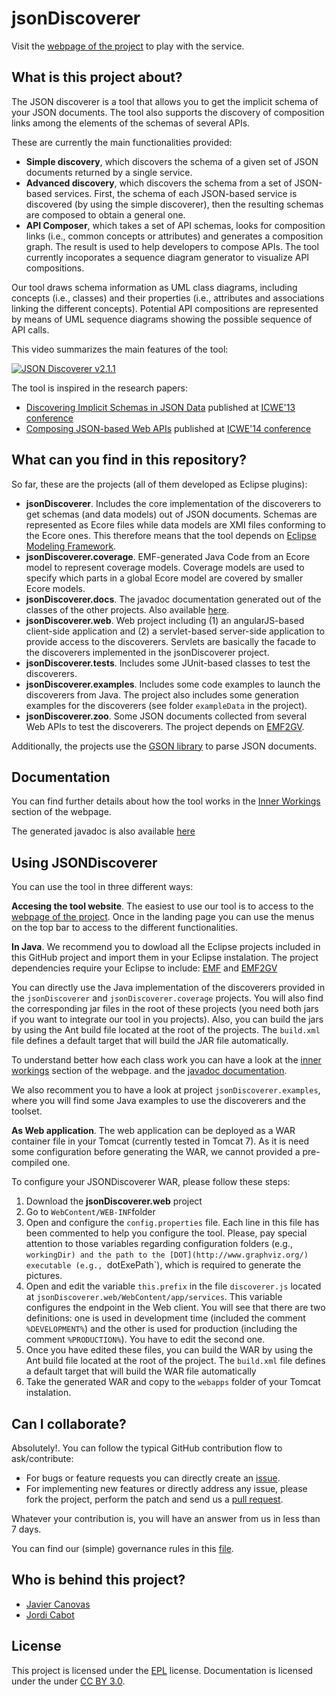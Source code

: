 jsonDiscoverer
===============

Visit the [webpage of the project](http://som-research.uoc.edu/tools/jsonDiscoverer) to play with the service.

What is this project about?
---------------------------

The JSON discoverer is a tool that allows you to get the implicit schema of your JSON documents. The tool also supports the discovery of composition links among the elements of the schemas of several APIs.

These are currently the main functionalities provided:

* **Simple discovery**, which discovers the schema of a given set of JSON documents returned by a single service.
* **Advanced discovery**, which discovers the schema from a set of JSON-based services. First, the schema of each JSON-based service is discovered (by using the simple discoverer), then the resulting schemas are composed to obtain a general one.
* **API Composer**, which takes a set of API schemas, looks for composition links (i.e., common concepts or attributes) and generates a composition graph. The result is used to help developers to compose APIs. The tool currently incoporates a sequence diagram generator to visualize API compositions.

Our tool draws schema information as UML class diagrams, including concepts (i.e., classes) and their properties (i.e., attributes and associations linking the different concepts). Potential API compositions are represented by means of UML sequence diagrams showing the possible sequence of API calls.

This video summarizes the main features of the tool:

[![JSON Discoverer v2.1.1](http://img.youtube.com/vi/0705qZ-GD40/0.jpg)](http://www.youtube.com/watch?v=0705qZ-GD40)

The tool is inspired in the research papers:

 - [Discovering Implicit Schemas in JSON Data](https://www.researchgate.net/publication/262317804_Discovering_implicit_schemas_in_JSON_data?ev=prf_pub) published at [ICWE'13 conference](http://icwe2013.webengineering.org/)
 - [Composing JSON-based Web APIs](https://www.researchgate.net/publication/272824956_Composing_JSON-based_Web_APIs?ev=prf_pub)  published at [ICWE'14 conference](http://icwe2014.webengineering.org/)

What can you find in this repository?
-------------------------------------

So far, these are the projects (all of them developed as Eclipse plugins):

* **jsonDiscoverer**. Includes the core implementation of the discoverers to get schemas (and data models) out of JSON documents. Schemas are represented as Ecore files while data models are XMI files conforming to the Ecore ones. This therefore means that the tool depends on [Eclipse Modeling Framework](https://eclipse.org/modeling/emf/).
* **jsonDiscoverer.coverage**. EMF-generated Java Code from an Ecore model to represent coverage models. Coverage models are used to specify which parts in a global Ecore model are covered by smaller Ecore models.
* **jsonDiscoverer.docs**. The javadoc documentation generated out of the classes of the other projects. Also available [here](http://som-research.uoc.edu/tools/jsonDiscoverer/#/javadoc).
* **jsonDiscoverer.web**. Web project including (1) an angularJS-based client-side application and (2) a servlet-based server-side application to provide access to the discoverers. Servlets are basically the facade to the discoverers implemented in the jsonDiscoverer project.
* **jsonDiscoverer.tests**. Includes some JUnit-based classes to test the discoverers. 
* **jsonDiscoverer.examples**. Includes some code examples to launch the discoverers from Java. The project also includes some generation examples for the discoverers (see folder `exampleData` in the project). 
* **jsonDiscoverer.zoo**. Some JSON documents collected from several Web APIs to test the discoverers. The project depends on [EMF2GV](https://marketplace.eclipse.org/content/emf-graphviz-emf2gv).

Additionally, the projects use the [GSON library](https://github.com/google/gson) to parse JSON documents.

Documentation
---
You can find further details about how the tool works in the [Inner Workings](http://som-research.uoc.edu/tools/jsonDiscoverer/#/doc) section of the webpage.

The generated javadoc is also available [here](http://som-research.uoc.edu/tools/jsonDiscoverer/javadoc/)

Using JSONDiscoverer 
---
You can use the tool in three different ways:

**Accesing the tool website**. The easiest to use our tool is to access to the [webpage of the project](http://som-research.uoc.edu/tools/jsonDiscoverer). Once in the landing page you can use the menus on the top bar to access to the different functionalities.

**In Java**. We recommend you to dowload all the Eclipse projects included in this GitHub project and import them in your Eclipse instalation. The project dependencies require your Eclipse to include: [EMF](https://eclipse.org/modeling/emf/) and [EMF2GV](https://marketplace.eclipse.org/content/emf-graphviz-emf2gv)

You can directly use the Java implementation of the discoverers provided in the `jsonDiscoverer` and `jsonDiscoverer.coverage` projects. You will also find the corresponding jar files in the root of these projects (you need both jars if you want to integrate our tool in you projects). Also, you can build the jars by using the Ant build file located at the root of the projects. The `build.xml` file defines a default target that will build the JAR file automatically.

To understand better how each class work you can have a look at the [inner workings](http://som-research.uoc.edu/tools/jsonDiscoverer/#/doc) section of the webpage. and the [javadoc documentation](http://som-research.uoc.edu/tools/jsonDiscoverer/javadoc/).

We also recomment you to have a look at project `jsonDiscoverer.examples`, where you will find some Java examples to use the discoverers and the toolset.

**As Web application**. The web application can be deployed as a WAR container file in your Tomcat (currently tested in Tomcat 7). As it is need some configuration before generating the WAR, we cannot provided a pre-compiled one. 

To configure your JSONDiscoverer WAR, please follow these steps:

 1. Download the **jsonDiscoverer.web** project
 2. Go to `WebContent/WEB-INF`folder 
 3. Open and configure the `config.properties` file. Each line in this file has been commented to help you configure the tool. Please, pay special attention to those variables regarding configuration folders (e.g., `workingDir) and the path to the [DOT](http://www.graphviz.org/) executable (e.g., `dotExePath`), which is required to generate the pictures.
 4. Open and edit the variable `this.prefix` in the file `discoverer.js` located at `jsonDiscoverer.web/WebContent/app/services`. This variable configures the endpoint in the Web client. You will see that there are two definitions: one is used in development time (included the comment `%DEVELOPMENT%`) and the other is used for production (including the comment `%PRODUCTION%`). You have to edit the second one.  
 4. Once you have edited these files, you can build the WAR by using the Ant build file located at the root of the project. The `build.xml` file defines a default target that will build the WAR file automatically
 5. Take the generated WAR and copy to the `webapps` folder of your Tomcat instalation.

Can I collaborate?
---
Absolutely!. You can follow the typical GitHub contribution flow to ask/contribute:

 - For bugs or feature requests you can directly create an [issue](https://github.com/SOM-Research/jsonDiscoverer/issues). 
 - For implementing new features or directly address any issue, please fork the project, perform the patch and send us a [pull request](https://github.com/SOM-Research/jsonDiscoverer/pulls).

Whatever your contribution is, you will have an answer from us in less than 7 days.

You can find our (simple) governance rules in this [file](https://github.com/SOM-Research/jsonDiscoverer/blob/master/governance.md).

Who is behind this project?
---------------------------
* [Javier Canovas](http://github.com/jlcanovas/ "Javier Canovas")
* [Jordi Cabot](http://github.com/jcabot/ "Jordi Cabot")

License
---
This project is licensed under the [EPL](http://www.eclipse.org/legal/epl-v10.html) license. Documentation is licensed under the under [CC BY 3.0](http://creativecommons.org/licenses/by/3.0/).